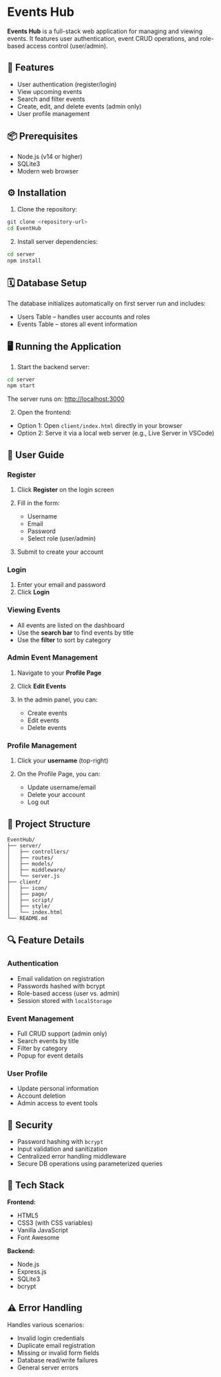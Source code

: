 # Events Hub

**Events Hub** is a full-stack web application for managing and viewing events. It features user authentication, event CRUD operations, and role-based access control (user/admin).

## 🚀 Features

-   User authentication (register/login)
-   View upcoming events
-   Search and filter events
-   Create, edit, and delete events (admin only)
-   User profile management

## 📦 Prerequisites

-   Node.js (v14 or higher)
-   SQLite3
-   Modern web browser

## ⚙️ Installation

1. Clone the repository:

```bash
git clone <repository-url>
cd EventHub
```

2. Install server dependencies:

```bash
cd server
npm install
```

## 🗓️ Database Setup

The database initializes automatically on first server run and includes:

-   Users Table – handles user accounts and roles
-   Events Table – stores all event information

## 🖥️ Running the Application

1. Start the backend server:

```bash
cd server
npm start
```

The server runs on: [http://localhost:3000](http://localhost:3000)

2. Open the frontend:

-   Option 1: Open `client/index.html` directly in your browser
-   Option 2: Serve it via a local web server (e.g., Live Server in VSCode)

## 👥 User Guide

### Register

1. Click **Register** on the login screen
2. Fill in the form:

    - Username
    - Email
    - Password
    - Select role (user/admin)

3. Submit to create your account

### Login

1. Enter your email and password
2. Click **Login**

### Viewing Events

-   All events are listed on the dashboard
-   Use the **search bar** to find events by title
-   Use the **filter** to sort by category

### Admin Event Management

1. Navigate to your **Profile Page**
2. Click **Edit Events**
3. In the admin panel, you can:

    - Create events
    - Edit events
    - Delete events

### Profile Management

1. Click your **username** (top-right)
2. On the Profile Page, you can:

    - Update username/email
    - Delete your account
    - Log out

## 📁 Project Structure

```
EventHub/
├── server/
│   ├── controllers/
│   ├── routes/
│   ├── models/
│   ├── middleware/
│   └── server.js
├── client/
│   ├── icon/
│   ├── page/
│   ├── script/
│   ├── style/
│   └── index.html
└── README.md
```

## 🔍 Feature Details

### Authentication

-   Email validation on registration
-   Passwords hashed with bcrypt
-   Role-based access (user vs. admin)
-   Session stored with `localStorage`

### Event Management

-   Full CRUD support (admin only)
-   Search events by title
-   Filter by category
-   Popup for event details

### User Profile

-   Update personal information
-   Account deletion
-   Admin access to event tools

## 🔐 Security

-   Password hashing with `bcrypt`
-   Input validation and sanitization
-   Centralized error handling middleware
-   Secure DB operations using parameterized queries

## 💪 Tech Stack

**Frontend:**

-   HTML5
-   CSS3 (with CSS variables)
-   Vanilla JavaScript
-   Font Awesome

**Backend:**

-   Node.js
-   Express.js
-   SQLite3
-   bcrypt

## ⚠️ Error Handling

Handles various scenarios:

-   Invalid login credentials
-   Duplicate email registration
-   Missing or invalid form fields
-   Database read/write failures
-   General server errors
